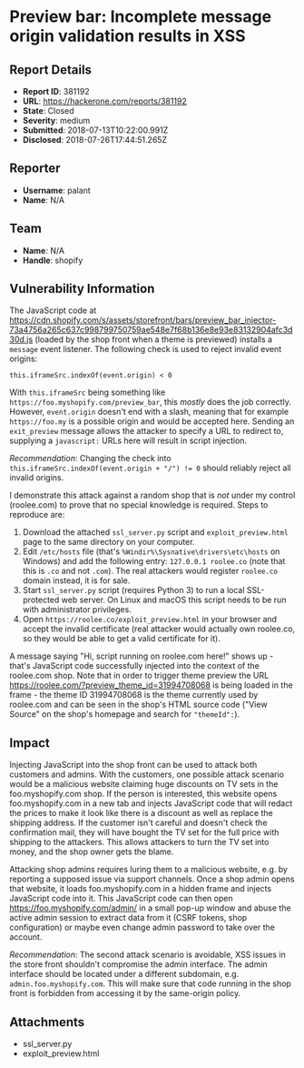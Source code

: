 # Preview bar: Incomplete message origin validation results in XSS

## Report Details
- **Report ID**: 381192
- **URL**: https://hackerone.com/reports/381192
- **State**: Closed
- **Severity**: medium
- **Submitted**: 2018-07-13T10:22:00.991Z
- **Disclosed**: 2018-07-26T17:44:51.265Z

## Reporter
- **Username**: palant
- **Name**: N/A

## Team
- **Name**: N/A
- **Handle**: shopify

## Vulnerability Information
The JavaScript code at https://cdn.shopify.com/s/assets/storefront/bars/preview_bar_injector-73a4756a265c637c998799750759ae548e7f68b136e8e93e83132904afc3d30d.js (loaded by the shop front when a theme is previewed) installs a `message` event listener. The following check is used to reject invalid event origins:

    this.iframeSrc.indexOf(event.origin) < 0

With `this.iframeSrc` being something like `https://foo.myshopify.com/preview_bar`, this *mostly* does the job correctly. However, `event.origin` doesn't end with a slash, meaning that for example `https://foo.my` is a possible origin and would be accepted here. Sending an `exit_preview` message allows the attacker to specify a URL to redirect to, supplying a `javascript:` URLs here will result in script injection.

*Recommendation*: Changing the check into `this.iframeSrc.indexOf(event.origin + "/") != 0` should reliably reject all invalid origins.

I demonstrate this attack against a random shop that is *not* under my control (roolee.com) to prove that no special knowledge is required. Steps to reproduce are:

1. Download the attached `ssl_server.py` script and `exploit_preview.html` page to the same directory on your computer.
2. Edit `/etc/hosts` file (that's `%Windir%\Sysnative\drivers\etc\hosts` on Windows) and add the following entry: `127.0.0.1 roolee.co` (note that this is `.co` and not `.com`). The real attackers would register `roolee.co` domain instead, it is for sale.
3. Start `ssl_server.py` script (requires Python 3) to run a local SSL-protected web server. On Linux and macOS this script needs to be run with administrator privileges.
4. Open `https://roolee.co/exploit_preview.html` in your browser and accept the invalid certificate (real attacker would actually own roolee.co, so they would be able to get a valid certificate for it).

A message saying "Hi, script running on roolee.com here!" shows up - that's JavaScript code successfully injected into the context of the roolee.com shop. Note that in order to trigger theme preview the URL https://roolee.com/?preview_theme_id=31994708068 is being loaded in the frame - the theme ID 31994708068 is the theme currently used by roolee.com and can be seen in the shop's HTML source code ("View Source" on the shop's homepage and search for `"themeId":`).

## Impact

Injecting JavaScript into the shop front can be used to attack both customers and admins. With the customers, one possible attack scenario would be a malicious website claiming huge discounts on TV sets in the foo.myshopify.com shop. If the person is interested, this website opens foo.myshopify.com in a new tab and injects JavaScript code that will redact the prices to make it look like there is a discount as well as replace the shipping address. If the customer isn't careful and doesn't check the confirmation mail, they will have bought the TV set for the full price with shipping to the attackers. This allows attackers to turn the TV set into money, and the shop owner gets the blame.

Attacking shop admins requires luring them to a malicious website, e.g. by reporting a supposed issue via support channels. Once a shop admin opens that website, it loads foo.myshopify.com in a hidden frame and injects JavaScript code into it. This JavaScript code can then open https://foo.myshopify.com/admin/ in a small pop-up window and abuse the active admin session to extract data from it (CSRF tokens, shop configuration) or maybe even change admin password to take over the account.

*Recommendation*: The second attack scenario is avoidable, XSS issues in the store front shouldn't compromise the admin interface. The admin interface should be located under a different subdomain, e.g. `admin.foo.myshopify.com`. This will make sure that code running in the shop front is forbidden from accessing it by the same-origin policy.

## Attachments
- ssl_server.py
- exploit_preview.html
